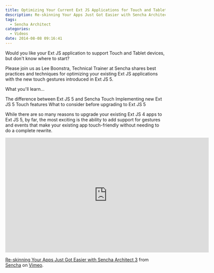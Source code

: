 ```yaml
---
title: Optimizing Your Current Ext JS Applications for Touch and Tablets
description: Re-skinning Your Apps Just Got Easier with Sencha Architect 3
tags:
  - Sencha Architect
categories:
  - Videos
date: 2014-08-08 09:16:41
---
```


Would you like your Ext JS application to support Touch and Tablet devices, but don't know where to start?

<!--more-->

Please join us as Lee Boonstra, Technical Trainer at Sencha shares best practices and techniques for optimizing your existing Ext JS applications with the new touch gestures introduced in Ext JS 5.

What you'll learn...

The difference between Ext JS 5 and Sencha Touch
Implementing new Ext JS 5 Touch features
What to consider before upgrading to Ext JS 5

While there are so many reasons to upgrade your existing Ext JS 4 apps to Ext JS 5, by far, the most exciting is the ability to add support for gestures and events that make your existing app touch-friendly without needing to do a complete rewrite.

<iframe src="https://player.vimeo.com/video/81745175" width="640" height="360" frameborder="0" webkitallowfullscreen mozallowfullscreen allowfullscreen></iframe>
<p><a href="https://vimeo.com/81745175">Re-skinning Your Apps Just Got Easier with Sencha Architect 3</a> from <a href="https://vimeo.com/sencha">Sencha</a> on <a href="https://vimeo.com">Vimeo</a>.</p>
